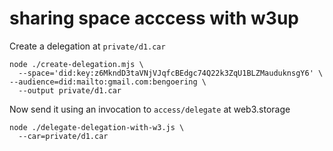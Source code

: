 # sharing space acccess with w3up


Create a delegation at `private/d1.car`
```
node ./create-delegation.mjs \
  --space='did:key:z6MkndD3taVNjVJqfcBEdgc74Q22k3ZqU1BLZMauduknsgY6' \ --audience=did:mailto:gmail.com:bengoering \
  --output private/d1.car
```

Now send it using an invocation to `access/delegate` at web3.storage
```
node ./delegate-delegation-with-w3.js \
  --car=private/d1.car
```
